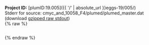 **Project ID:** [plumID:19.005]({{ '/' | absolute_url }}eggs-19/005/)  
Stderr for source:  cmyc_and_10058_F4/plumed/plumed_master.dat   
(download [gzipped raw stdout](plumed_master.dat.plumed_master.stdout.txt.gz))  
{% raw %}
<pre>
</pre>
{% endraw %}
